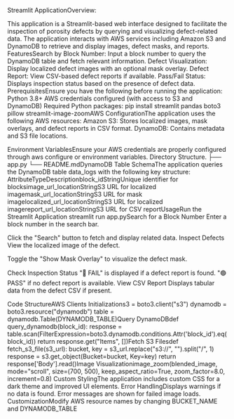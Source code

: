 Streamlit ApplicationOverview:
 
This application is a Streamlit-based web interface designed to facilitate the inspection of porosity defects by querying and visualizing defect-related data. The application interacts with AWS services including Amazon S3 and DynamoDB to retrieve and display images, defect masks, and reports.
FeaturesSearch by Block Number: 
Input a block number to query the DynamoDB table and fetch relevant information.
Defect Visualization: Display localized defect images with an optional mask overlay.
Defect Report: View CSV-based defect reports if available.
Pass/Fail Status: Displays inspection status based on the presence of defect data.
PrerequisitesEnsure you have the following before running the application:
Python 3.8+
AWS credentials configured (with access to S3 and DynamoDB)
Required Python packages:
pip install streamlit pandas boto3 pillow streamlit-image-zoomAWS ConfigurationThe application uses the following AWS resources:
Amazon S3: Stores localized images, mask overlays, and defect reports in CSV format.
DynamoDB: Contains metadata and S3 file locations.
 
Environment VariablesEnsure your AWS credentials are properly configured through aws configure or environment variables.
Directory Structure.
├── app.py
└── README.mdDynamoDB Table SchemaThe application queries the DynamoDB table data_logs with the following key structure:
AttributeTypeDescriptionblock_idStringUnique identifier for blocksimage_url_locationStringS3 URL for localized imagemask_url_locationStringS3 URL for mask imagelocalized_url_locationStringS3 URL for localized imagereport_url_locationStringS3 URL for CSV reportUsageRun the Streamlit Application
streamlit run app.pySearch for a Block Number
Enter a block number in the search bar.
 
Click the "Search" button to fetch and display related data.
Inspect Defects
View the localized image of the defect.
 
Toggle the "Show Mask Overlay" to visualize the defect mask.
 
Check Inspection Status
"🔴 FAIL" is displayed if a defect report is found.
"🟢 PASS" if no defect report is available.
View CSV Report
Displays tabular data from the defect CSV if present.
 
Code StructureAWS Clients Initializations3 = boto3.client("s3")
dynamodb = boto3.resource("dynamodb")
table = dynamodb.Table(DYNAMODB_TABLE)Query DynamoDBdef query_dynamodb(block_id):
response = table.scan(FilterExpression=boto3.dynamodb.conditions.Attr('block_id').eq(block_id))
return response.get("Items", [])Fetch S3 Filesdef fetch_s3_file(s3_url):
 bucket, key = s3_url.replace("s3://", "").split("/", 1)
 response = s3.get_object(Bucket=bucket, Key=key)
 return response['Body'].read()Image Visualizationimage_zoom(blended_image, mode="scroll", size=(700, 500), keep_aspect_ratio=True, zoom_factor=8.0, increment=0.8)
Custom StylingThe application includes custom CSS for a dark theme and improved UI elements.
Error HandlingDisplays warnings if no data is found.
Error messages are shown for failed image loads.
CustomizationModify AWS resource names by changing BUCKET_NAME and DYNAMODB_TABLE

